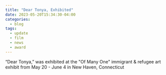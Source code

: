 ```yaml
---
title: "Dear Tonya, Exhibited"
date: 2023-05-20T15:34:30-04:00
categories:
  - blog
tags:
  - update
  - film
  - news
  - award
---
```


“Dear Tonya,” was exhibited at the "Of Many One" immigrant & refugee art exhibit from May 20 - June 4 in New Haven, Connecticut
